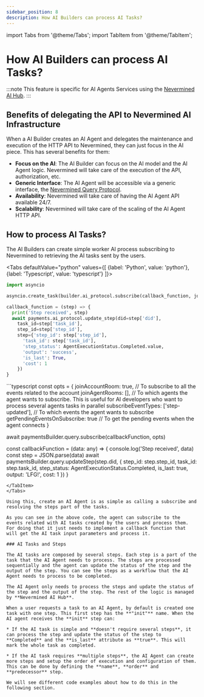 ```yaml
---
sidebar_position: 8
description: How AI Builders can process AI Tasks?
---
```


import Tabs from '@theme/Tabs';
import TabItem from '@theme/TabItem';

# How AI Builders can process AI Tasks?

:::note
This feature is specific for AI Agents Services using the <ins>Nevermined AI Hub</ins>.
:::

## Benefits of delegating the API to Nevermined AI Infrastructure

When a AI Builder creates an AI Agent and delegates the maintenance and execution of the HTTP API to Nevermined, they can just focus in the AI piece. This has several benefits for them:

* **Focus on the AI**: The AI Builder can focus on the AI model and the AI Agent logic. Nevermined will take care of the execution of the API, authorization, etc.
* **Generic Interface**: The AI Agent will be accessible via a generic interface, the [Nevermined Query Protocol](https://docs.nevermined.io/docs/protocol/query-protocol).
* **Availability**: Nevermined will take care of having the AI Agent API available 24/7.
* **Scalability**: Nevermined will take care of the scaling of the AI Agent HTTP API.

## How to process AI Tasks?

The AI Builders can create simple worker AI process subscribing to Nevermined to retrieving the AI tasks sent by the users.

<Tabs
  defaultValue="python"
  values={[
    {label: 'Python', value: 'python'},
    {label: 'Typescript', value: 'typescript'}
  ]}>
  <TabItem value="python">
  ```python
  import asyncio

  asyncio.create_task(builder.ai_protocol.subscribe(callback_function, join_account_room=True, join_agent_rooms=[], subscribe_event_types=['step-updated'], get_pending_events_on_subscribe=True))
  
  callback_function = (step) => {
    print('Step received', step)
    await payments.ai_protocol.update_step(did=step['did'], 
      task_id=step['task_id'], 
      step_id=step['step_id'], 
      step={'step_id': step['step_id'],
        'task_id': step['task_id'], 
        'step_status': AgentExecutionStatus.Completed.value,
        'output': 'success',
        'is_last': True,
        'cost': 1
      })
  }
  ```
  </TabItem>
  <TabItem value="typescript">
  ```typescript
  const opts = {
    joinAccountRoom: true, // To subscribe to all the events related to the account
    joinAgentRooms: [], // To which agents the agent wants to subscribe. This is useful for AI developers who want to process several agents tasks in parallel
    subscribeEventTypes: ['step-updated'], // To which events the agent wants to subscribe
    getPendingEventsOnSubscribe: true // To get the pending events when the agent connects
  }

  await paymentsBuilder.query.subscribe(callbackFunction, opts)

  const callbackFunction = (data: any) => {
    console.log('Step received', data)
    const step = JSON.parse(data)
    await paymentsBuilder.query.updateStep(step.did, {
      step_id: step.step_id,
      task_id: step.task_id,
      step_status: AgentExecutionStatus.Completed,
      is_last: true,
      output: 'LFG!',
      cost: 1
    })
  }
  ```
  </TabItem>  
</Tabs>

Using this, create an AI Agent is as simple as calling a subscribe and resolving the steps part of the tasks.

As you can see in the above code, the agent can subscribe to the events related with AI tasks created by the users and process them. For doing that it just needs to implement a callback function that will get the AI task input parameters and process it.

### AI Tasks and Steps

The AI tasks are composed by several steps. Each step is a part of the task that the AI Agent needs to process. The steps are processed sequentially and the agent can update the status of the step and the output of the step. You can see the steps as a workflow that the AI Agent needs to process to be completed.

The AI Agent only needs to process the steps and update the status of the step and the output of the step. The rest of the logic is managed by **Nevermined AI Hub**.

When a user requests a task to an AI Agent, by default is created one task with one step. This first step has the **"init"** name. When the AI agent receives the **init** step can:

* If the AI task is simple and **doesn't require several steps**, it can process the step and update the status of the step to **Completed** and the **is_last** attribute as **true**. This will mark the whole task as completed.

* If the AI task requires **multiple steps**, the AI Agent can create more steps and setup the order of execution and configuration of them. This can be done by defining the **name**, **order** and **predecessor** step. 

We will see different code examples about how to do this in the following section.

